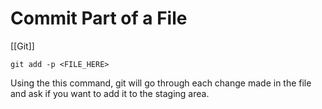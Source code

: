 # Commit Part of a File
[[Git]]

```
git add -p <FILE_HERE>
```

Using the this command, git will go through each change made in the file and ask if you want to add it to the staging area.